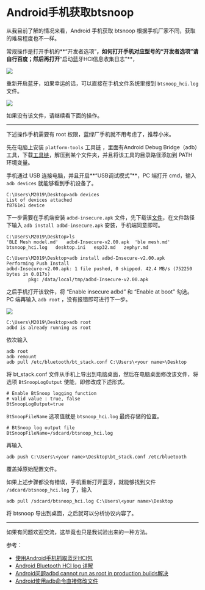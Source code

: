 # Android手机获取btsnoop

从我目前了解的情况来看，Android 手机获取 btsnoop 根据手机厂家不同，获取的难易程度也不一样。

常规操作是打开手机的**“开发者选项”**，如何打开手机对应型号的“开发者选项”请自行百度；然后再打开**“启动蓝牙HCI信息收集日志”**，

![](https://i.loli.net/2021/03/15/92NJLqpjV8n7EDZ.png)

重新开启蓝牙，如果幸运的话，可以直接在手机文件系统里搜到 `btsnoop_hci.log` 文件。

![](https://i.loli.net/2021/03/15/KBEo3ur1sIkbd4q.png)

如果没有该文件，请继续看下面的操作。

----

下述操作手机需要有 root 权限，蓝绿厂手机就不用考虑了，推荐小米。

先在电脑上安装 `platform-tools` 工具链 ，里面有Android Debug Bridge（adb）工具，下载[工具链]()，解压到某个文件夹，并且将该工具的目录路径添加到 PATH 环境变量。

手机通过 USB 连接电脑，并且开启**“USB调试模式”**，PC 端打开 cmd，输入 `adb devices` 就能够看到手机设备了。

```shell
C:\Users\M2019\Desktop>adb devices
List of devices attached
f8761e1 device
```

下一步需要在手机端安装 `adbd-insecure.apk` 文件，先下载该[文件]()，在文件路径下输入 `adb install adbd-insecure.apk` 安装，手机端同意即可。

```shell
C:\Users\M2019\Desktop>ls
'BLE Mesh model.md'   adbd-Insecure-v2.00.apk  'ble mesh.md'   btsnoop_hci.log   desktop.ini   esp32.md   zephyr.md

C:\Users\M2019\Desktop>adb install adbd-Insecure-v2.00.apk
Performing Push Install
adbd-Insecure-v2.00.apk: 1 file pushed, 0 skipped. 42.4 MB/s (752250 bytes in 0.017s)
        pkg: /data/local/tmp/adbd-Insecure-v2.00.apk
```

之后手机打开该软件，将 “Enable insecure adbd” 和 “Enable at boot” 勾选。PC 端再输入 `adb root` ，没有报错即可进行下一步。

![](https://i.loli.net/2021/03/14/mPXvp54I93SVUjO.png)

```shell
C:\Users\M2019\Desktop>adb root
adbd is already running as root
```

依次输入

```shell
adb root
adb remount
adb pull /etc/bluetooth/bt_stack.conf C:\Users\<your name>\Desktop
```

将 bt_stack.conf 文件从手机上导出到电脑桌面，然后在电脑桌面修改该文件，将选项 `BtSnoopLogOutput` 使能，即修改成下述形式。

```shell
# Enable BtSnoop logging function
# valid value : true, false
BtSnoopLogOutput=true
```

`BtSnoopFileName` 选项值就是 `btsnoop_hci.log` 最终存储的位置。 

```shell
# BtSnoop log output file
BtSnoopFileName=/sdcard/btsnoop_hci.log
```

再输入

```shell
adb push C:\Users\<your name>\Desktop\bt_stack.conf /etc/bluetooth
```

覆盖掉原始配置文件。

如果上述步骤都没有错误，手机重新打开蓝牙，就能够找到文件 `/sdcard/btsnoop_hci.log` 了，输入

```shell
adb pull /sdcard/btsnoop_hci.log C:\Users\<your name>\Desktop
```

将 btsnoop 导出到桌面，之后就可以分析协议内容了。

---

如果有问题欢迎交流，这毕竟也只是我试验出来的一种方法。

参考：

- [使用Android手机抓取蓝牙HCI包](https://supperthomas-wiki.readthedocs.io/en/latest/03_xupenghu/04_btsnoop_hci/android_hci.html)
- [Android Bluetooth HCI log 详解](https://www.jianshu.com/p/73f7366161d1)
- [Android问题adbd cannot run as root in production builds解决](https://blog.csdn.net/JiYaRuo/article/details/107788033)
- [Android使用adb命令直接修改文件](https://blog.csdn.net/weixin_33978044/article/details/91689567)